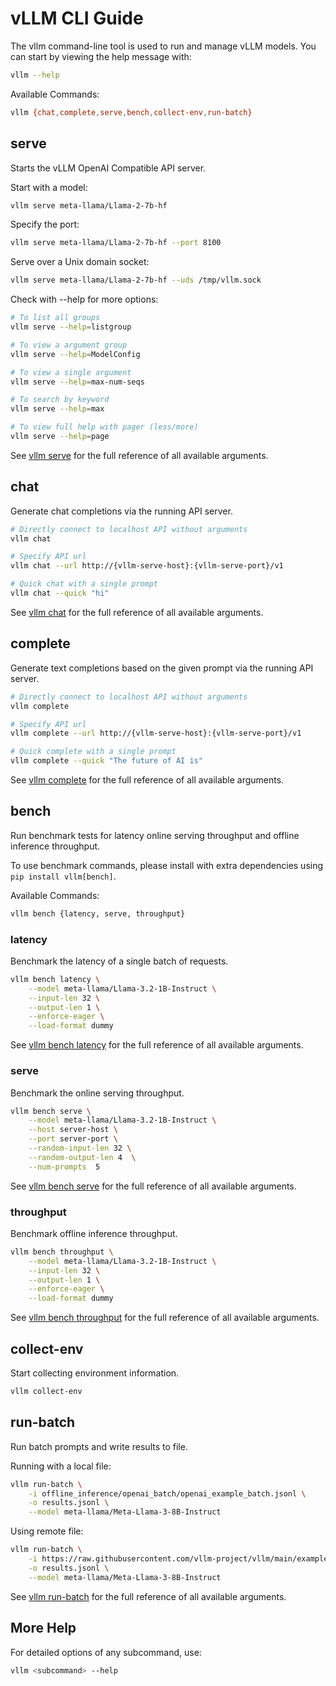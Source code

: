 # vLLM CLI Guide

The vllm command-line tool is used to run and manage vLLM models. You can start by viewing the help message with:

```bash
vllm --help
```

Available Commands:

```bash
vllm {chat,complete,serve,bench,collect-env,run-batch}
```

## serve

Starts the vLLM OpenAI Compatible API server.

Start with a model:

```bash
vllm serve meta-llama/Llama-2-7b-hf
```

Specify the port:

```bash
vllm serve meta-llama/Llama-2-7b-hf --port 8100
```

Serve over a Unix domain socket:

```bash
vllm serve meta-llama/Llama-2-7b-hf --uds /tmp/vllm.sock
```

Check with --help for more options:

```bash
# To list all groups
vllm serve --help=listgroup

# To view a argument group
vllm serve --help=ModelConfig

# To view a single argument
vllm serve --help=max-num-seqs

# To search by keyword
vllm serve --help=max

# To view full help with pager (less/more)
vllm serve --help=page
```

See [vllm serve](./serve.md) for the full reference of all available arguments.

## chat

Generate chat completions via the running API server.

```bash
# Directly connect to localhost API without arguments
vllm chat

# Specify API url
vllm chat --url http://{vllm-serve-host}:{vllm-serve-port}/v1

# Quick chat with a single prompt
vllm chat --quick "hi"
```

See [vllm chat](./chat.md) for the full reference of all available arguments.

## complete

Generate text completions based on the given prompt via the running API server.

```bash
# Directly connect to localhost API without arguments
vllm complete

# Specify API url
vllm complete --url http://{vllm-serve-host}:{vllm-serve-port}/v1

# Quick complete with a single prompt
vllm complete --quick "The future of AI is"
```

See [vllm complete](./complete.md) for the full reference of all available arguments.

## bench

Run benchmark tests for latency online serving throughput and offline inference throughput.

To use benchmark commands, please install with extra dependencies using `pip install vllm[bench]`.

Available Commands:

```bash
vllm bench {latency, serve, throughput}
```

### latency

Benchmark the latency of a single batch of requests.

```bash
vllm bench latency \
    --model meta-llama/Llama-3.2-1B-Instruct \
    --input-len 32 \
    --output-len 1 \
    --enforce-eager \
    --load-format dummy
```

See [vllm bench latency](./bench/latency.md) for the full reference of all available arguments.

### serve

Benchmark the online serving throughput.

```bash
vllm bench serve \
    --model meta-llama/Llama-3.2-1B-Instruct \
    --host server-host \
    --port server-port \
    --random-input-len 32 \
    --random-output-len 4  \
    --num-prompts  5
```

See [vllm bench serve](./bench/serve.md) for the full reference of all available arguments.

### throughput

Benchmark offline inference throughput.

```bash
vllm bench throughput \
    --model meta-llama/Llama-3.2-1B-Instruct \
    --input-len 32 \
    --output-len 1 \
    --enforce-eager \
    --load-format dummy
```

See [vllm bench throughput](./bench/throughput.md) for the full reference of all available arguments.

## collect-env

Start collecting environment information.

```bash
vllm collect-env
```

## run-batch

Run batch prompts and write results to file.

Running with a local file:

```bash
vllm run-batch \
    -i offline_inference/openai_batch/openai_example_batch.jsonl \
    -o results.jsonl \
    --model meta-llama/Meta-Llama-3-8B-Instruct
```

Using remote file:

```bash
vllm run-batch \
    -i https://raw.githubusercontent.com/vllm-project/vllm/main/examples/offline_inference/openai_batch/openai_example_batch.jsonl \
    -o results.jsonl \
    --model meta-llama/Meta-Llama-3-8B-Instruct
```

See [vllm run-batch](./run-batch.md) for the full reference of all available arguments.

## More Help

For detailed options of any subcommand, use:

```bash
vllm <subcommand> --help
```
